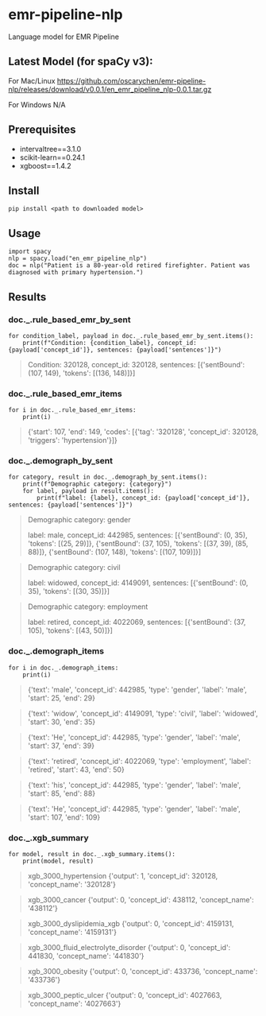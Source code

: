 # emr-pipeline-nlp

Language model for EMR Pipeline

## Latest Model (for spaCy v3):

For Mac/Linux
https://github.com/oscarychen/emr-pipeline-nlp/releases/download/v0.0.1/en_emr_pipeline_nlp-0.0.1.tar.gz

For Windows
N/A

## Prerequisites

- intervaltree==3.1.0
- scikit-learn==0.24.1
- xgboost==1.4.2

## Install

`pip install <path to downloaded model>`

## Usage

```
import spacy
nlp = spacy.load("en_emr_pipeline_nlp")
doc = nlp("Patient is a 80-year-old retired firefighter. Patient was diagnosed with primary hypertension.")
```

## Results

### doc.\_.rule_based_emr_by_sent

```
for condition_label, payload in doc._.rule_based_emr_by_sent.items():
    print(f"Condition: {condition_label}, concept_id: {payload['concept_id']}, sentences: {payload['sentences']}")
```

> Condition: 320128, concept_id: 320128, sentences: [{'sentBound': (107, 149), 'tokens': [(136, 148)]}]

### doc.\_.rule_based_emr_items

```
for i in doc._.rule_based_emr_items:
    print(i)
```

> {'start': 107, 'end': 149, 'codes': [{'tag': '320128', 'concept_id': 320128, 'triggers': 'hypertension'}]}

### doc.\_.demograph_by_sent

```
for category, result in doc._.demograph_by_sent.items():
    print(f"Demographic category: {category}")
    for label, payload in result.items():
        print(f"label: {label}, concept_id: {payload['concept_id']}, sentences: {payload['sentences']}")
```

> Demographic category: gender
>
> label: male, concept_id: 442985, sentences: [{'sentBound': (0, 35), 'tokens': [(25, 29)]}, {'sentBound': (37, 105), 'tokens': [(37, 39), (85, 88)]}, {'sentBound': (107, 148), 'tokens': [(107, 109)]}]

> Demographic category: civil
>
> label: widowed, concept_id: 4149091, sentences: [{'sentBound': (0, 35), 'tokens': [(30, 35)]}]

> Demographic category: employment
>
> label: retired, concept_id: 4022069, sentences: [{'sentBound': (37, 105), 'tokens': [(43, 50)]}]

### doc.\_.demograph_items

```
for i in doc._.demograph_items:
    print(i)
```

> {'text': 'male', 'concept_id': 442985, 'type': 'gender', 'label': 'male', 'start': 25, 'end': 29}

> {'text': 'widow', 'concept_id': 4149091, 'type': 'civil', 'label': 'widowed', 'start': 30, 'end': 35}

> {'text': 'He', 'concept_id': 442985, 'type': 'gender', 'label': 'male', 'start': 37, 'end': 39}

> {'text': 'retired', 'concept_id': 4022069, 'type': 'employment', 'label': 'retired', 'start': 43, 'end': 50}

> {'text': 'his', 'concept_id': 442985, 'type': 'gender', 'label': 'male', 'start': 85, 'end': 88}

> {'text': 'He', 'concept_id': 442985, 'type': 'gender', 'label': 'male', 'start': 107, 'end': 109}

### doc.\_.xgb_summary

```
for model, result in doc._.xgb_summary.items():
    print(model, result)
```

> xgb_3000_hypertension {'output': 1, 'concept_id': 320128, 'concept_name': '320128'}

> xgb_3000_cancer {'output': 0, 'concept_id': 438112, 'concept_name': '438112'}

> xgb_3000_dyslipidemia_xgb {'output': 0, 'concept_id': 4159131, 'concept_name': '4159131'}

> xgb_3000_fluid_electrolyte_disorder {'output': 0, 'concept_id': 441830, 'concept_name': '441830'}

> xgb_3000_obesity {'output': 0, 'concept_id': 433736, 'concept_name': '433736'}

> xgb_3000_peptic_ulcer {'output': 0, 'concept_id': 4027663, 'concept_name': '4027663'}
